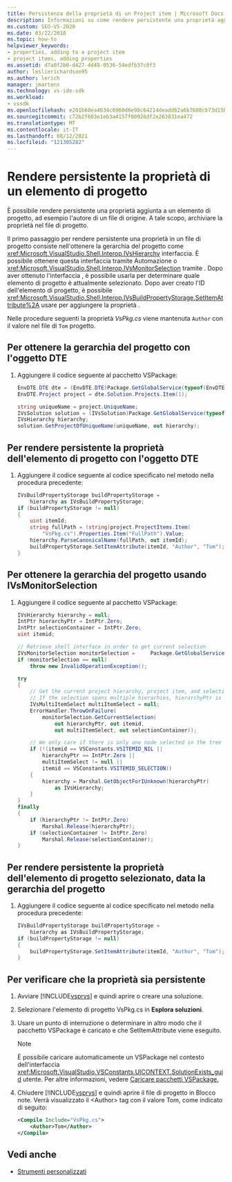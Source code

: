 ```yaml
---
title: Persistenza della proprietà di un Project item | Microsoft Docs
description: Informazioni su come rendere persistente una proprietà aggiunta a un elemento di progetto archiviando la proprietà nel file di progetto nel tipo di progetto esteso.
ms.custom: SEO-VS-2020
ms.date: 03/22/2018
ms.topic: how-to
helpviewer_keywords:
- properties, adding to a project item
- project items, adding properties
ms.assetid: d7a0f2b0-d427-4d49-9536-54edfb37c0f3
author: leslierichardson95
ms.author: lerich
manager: jmartens
ms.technology: vs-ide-sdk
ms.workload:
- vssdk
ms.openlocfilehash: e201b60ea4634c6960d6e98c64214deadd62a6b7608cb73d15b71bf2a497254f
ms.sourcegitcommit: c72b2f603e1eb3a4157f00926df2e263831ea472
ms.translationtype: MT
ms.contentlocale: it-IT
ms.lasthandoff: 08/12/2021
ms.locfileid: "121305282"
---
```

# <a name="persist-the-property-of-a-project-item"></a>Rendere persistente la proprietà di un elemento di progetto
È possibile rendere persistente una proprietà aggiunta a un elemento di progetto, ad esempio l'autore di un file di origine. A tale scopo, archiviare la proprietà nel file di progetto.

 Il primo passaggio per rendere persistente una proprietà in un file di progetto consiste nell'ottenere la gerarchia del progetto come <xref:Microsoft.VisualStudio.Shell.Interop.IVsHierarchy> interfaccia. È possibile ottenere questa interfaccia tramite Automazione o <xref:Microsoft.VisualStudio.Shell.Interop.IVsMonitorSelection> tramite . Dopo aver ottenuto l'interfaccia , è possibile usarla per determinare quale elemento di progetto è attualmente selezionato. Dopo aver creato l'ID dell'elemento di progetto, è possibile <xref:Microsoft.VisualStudio.Shell.Interop.IVsBuildPropertyStorage.SetItemAttribute%2A> usare per aggiungere la proprietà .

 Nelle procedure seguenti la proprietà *VsPkg.cs* viene mantenuta `Author` con il valore nel file di `Tom` progetto.

## <a name="to-obtain-the-project-hierarchy-with-the-dte-object"></a>Per ottenere la gerarchia del progetto con l'oggetto DTE

1. Aggiungere il codice seguente al pacchetto VSPackage:

    ```csharp
    EnvDTE.DTE dte = (EnvDTE.DTE)Package.GetGlobalService(typeof(EnvDTE.DTE));
    EnvDTE.Project project = dte.Solution.Projects.Item(1);

    string uniqueName = project.UniqueName;
    IVsSolution solution = (IVsSolution)Package.GetGlobalService(typeof(SVsSolution));
    IVsHierarchy hierarchy;
    solution.GetProjectOfUniqueName(uniqueName, out hierarchy);
    ```

## <a name="to-persist-the-project-item-property-with-the-dte-object"></a>Per rendere persistente la proprietà dell'elemento di progetto con l'oggetto DTE

1. Aggiungere il codice seguente al codice specificato nel metodo nella procedura precedente:

    ```csharp
    IVsBuildPropertyStorage buildPropertyStorage =
        hierarchy as IVsBuildPropertyStorage;
    if (buildPropertyStorage != null)
    {
        uint itemId;
        string fullPath = (string)project.ProjectItems.Item(
            "VsPkg.cs").Properties.Item("FullPath").Value;
        hierarchy.ParseCanonicalName(fullPath, out itemId);
        buildPropertyStorage.SetItemAttribute(itemId, "Author", "Tom");
    }
    ```

## <a name="to-obtain-the-project-hierarchy-using-ivsmonitorselection"></a>Per ottenere la gerarchia del progetto usando IVsMonitorSelection

1. Aggiungere il codice seguente al pacchetto VSPackage:

    ```csharp
    IVsHierarchy hierarchy = null;
    IntPtr hierarchyPtr = IntPtr.Zero;
    IntPtr selectionContainer = IntPtr.Zero;
    uint itemid;

    // Retrieve shell interface in order to get current selection
    IVsMonitorSelection monitorSelection =     Package.GetGlobalService(typeof(SVsShellMonitorSelection)) as     IVsMonitorSelection;
    if (monitorSelection == null)
        throw new InvalidOperationException();

    try
    {
        // Get the current project hierarchy, project item, and selection container for the current selection
        // If the selection spans multiple hierachies, hierarchyPtr is Zero
        IVsMultiItemSelect multiItemSelect = null;
        ErrorHandler.ThrowOnFailure(
            monitorSelection.GetCurrentSelection(
                out hierarchyPtr, out itemid,
                out multiItemSelect, out selectionContainer));

        // We only care if there is only one node selected in the tree
        if (!(itemid == VSConstants.VSITEMID_NIL ||
            hierarchyPtr == IntPtr.Zero ||
            multiItemSelect != null ||
            itemid == VSConstants.VSITEMID_SELECTION))
        {
            hierarchy = Marshal.GetObjectForIUnknown(hierarchyPtr)
                as IVsHierarchy;
        }
    }
    finally
    {
        if (hierarchyPtr != IntPtr.Zero)
            Marshal.Release(hierarchyPtr);
        if (selectionContainer != IntPtr.Zero)
            Marshal.Release(selectionContainer);
    }
    ```

## <a name="to-persist-the-selected-project-item-property-given-the-project-hierarchy"></a>Per rendere persistente la proprietà dell'elemento di progetto selezionato, data la gerarchia del progetto

1. Aggiungere il codice seguente al codice specificato nel metodo nella procedura precedente:

    ```csharp
    IVsBuildPropertyStorage buildPropertyStorage =
        hierarchy as IVsBuildPropertyStorage;
    if (buildPropertyStorage != null)
    {
        buildPropertyStorage.SetItemAttribute(itemId, "Author", "Tom");
    }
    ```

## <a name="to-verify-that-the-property-is-persisted"></a>Per verificare che la proprietà sia persistente

1. Avviare [!INCLUDE[vsprvs](../code-quality/includes/vsprvs_md.md)] e quindi aprire o creare una soluzione.

2. Selezionare l'elemento di progetto VsPkg.cs in **Esplora soluzioni**.

3. Usare un punto di interruzione o determinare in altro modo che il pacchetto VSPackage è caricato e che SetItemAttribute viene eseguito.

   > [!NOTE]
   > È possibile caricare automaticamente un VSPackage nel contesto dell'interfaccia <xref:Microsoft.VisualStudio.VSConstants.UICONTEXT.SolutionExists_guid> utente. Per altre informazioni, vedere [Caricare pacchetti VSPackage.](../extensibility/loading-vspackages.md)

4. Chiudere [!INCLUDE[vsprvs](../code-quality/includes/vsprvs_md.md)] e quindi aprire il file di progetto in Blocco note. Verrà visualizzato il \<Author> tag con il valore Tom, come indicato di seguito:

   ```xml
   <Compile Include="VsPkg.cs">
       <Author>Tom</Author>
   </Compile>
   ```

## <a name="see-also"></a>Vedi anche

- [Strumenti personalizzati](../extensibility/internals/custom-tools.md)
